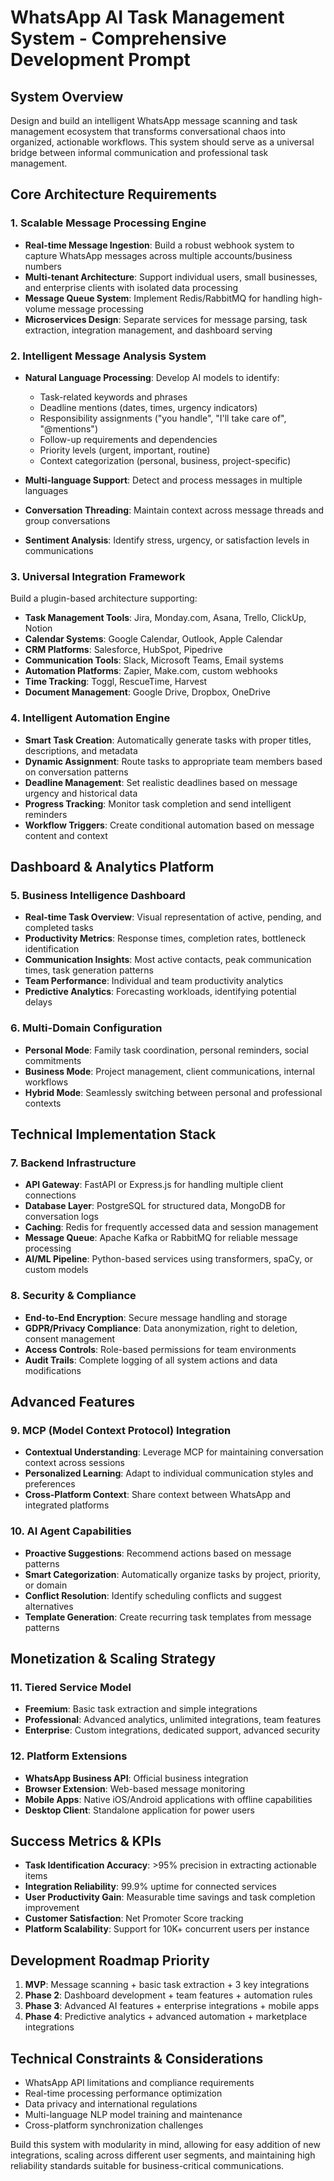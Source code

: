 # WhatsApp AI Task Management System - Comprehensive Development Prompt

## System Overview
Design and build an intelligent WhatsApp message scanning and task management ecosystem that transforms conversational chaos into organized, actionable workflows. This system should serve as a universal bridge between informal communication and professional task management.

## Core Architecture Requirements

### 1. Scalable Message Processing Engine
- **Real-time Message Ingestion**: Build a robust webhook system to capture WhatsApp messages across multiple accounts/business numbers
- **Multi-tenant Architecture**: Support individual users, small businesses, and enterprise clients with isolated data processing
- **Message Queue System**: Implement Redis/RabbitMQ for handling high-volume message processing
- **Microservices Design**: Separate services for message parsing, task extraction, integration management, and dashboard serving

### 2. Intelligent Message Analysis System
- **Natural Language Processing**: Develop AI models to identify:
  - Task-related keywords and phrases
  - Deadline mentions (dates, times, urgency indicators)
  - Responsibility assignments ("you handle", "I'll take care of", "@mentions")
  - Follow-up requirements and dependencies
  - Priority levels (urgent, important, routine)
  - Context categorization (personal, business, project-specific)

- **Multi-language Support**: Detect and process messages in multiple languages
- **Conversation Threading**: Maintain context across message threads and group conversations
- **Sentiment Analysis**: Identify stress, urgency, or satisfaction levels in communications

### 3. Universal Integration Framework
Build a plugin-based architecture supporting:
- **Task Management Tools**: Jira, Monday.com, Asana, Trello, ClickUp, Notion
- **Calendar Systems**: Google Calendar, Outlook, Apple Calendar
- **CRM Platforms**: Salesforce, HubSpot, Pipedrive
- **Communication Tools**: Slack, Microsoft Teams, Email systems
- **Automation Platforms**: Zapier, Make.com, custom webhooks
- **Time Tracking**: Toggl, RescueTime, Harvest
- **Document Management**: Google Drive, Dropbox, OneDrive

### 4. Intelligent Automation Engine
- **Smart Task Creation**: Automatically generate tasks with proper titles, descriptions, and metadata
- **Dynamic Assignment**: Route tasks to appropriate team members based on conversation patterns
- **Deadline Management**: Set realistic deadlines based on message urgency and historical data
- **Progress Tracking**: Monitor task completion and send intelligent reminders
- **Workflow Triggers**: Create conditional automation based on message content and context

## Dashboard & Analytics Platform

### 5. Business Intelligence Dashboard
- **Real-time Task Overview**: Visual representation of active, pending, and completed tasks
- **Productivity Metrics**: Response times, completion rates, bottleneck identification
- **Communication Insights**: Most active contacts, peak communication times, task generation patterns
- **Team Performance**: Individual and team productivity analytics
- **Predictive Analytics**: Forecasting workloads, identifying potential delays

### 6. Multi-Domain Configuration
- **Personal Mode**: Family task coordination, personal reminders, social commitments
- **Business Mode**: Project management, client communications, internal workflows
- **Hybrid Mode**: Seamlessly switching between personal and professional contexts

## Technical Implementation Stack

### 7. Backend Infrastructure
- **API Gateway**: FastAPI or Express.js for handling multiple client connections
- **Database Layer**: PostgreSQL for structured data, MongoDB for conversation logs
- **Caching**: Redis for frequently accessed data and session management
- **Message Queue**: Apache Kafka or RabbitMQ for reliable message processing
- **AI/ML Pipeline**: Python-based services using transformers, spaCy, or custom models

### 8. Security & Compliance
- **End-to-End Encryption**: Secure message handling and storage
- **GDPR/Privacy Compliance**: Data anonymization, right to deletion, consent management
- **Access Controls**: Role-based permissions for team environments
- **Audit Trails**: Complete logging of all system actions and data modifications

## Advanced Features

### 9. MCP (Model Context Protocol) Integration
- **Contextual Understanding**: Leverage MCP for maintaining conversation context across sessions
- **Personalized Learning**: Adapt to individual communication styles and preferences
- **Cross-Platform Context**: Share context between WhatsApp and integrated platforms

### 10. AI Agent Capabilities
- **Proactive Suggestions**: Recommend actions based on message patterns
- **Smart Categorization**: Automatically organize tasks by project, priority, or domain
- **Conflict Resolution**: Identify scheduling conflicts and suggest alternatives
- **Template Generation**: Create recurring task templates from message patterns

## Monetization & Scaling Strategy

### 11. Tiered Service Model
- **Freemium**: Basic task extraction and simple integrations
- **Professional**: Advanced analytics, unlimited integrations, team features
- **Enterprise**: Custom integrations, dedicated support, advanced security

### 12. Platform Extensions
- **WhatsApp Business API**: Official business integration
- **Browser Extension**: Web-based message monitoring
- **Mobile Apps**: Native iOS/Android applications with offline capabilities
- **Desktop Client**: Standalone application for power users

## Success Metrics & KPIs
- **Task Identification Accuracy**: >95% precision in extracting actionable items
- **Integration Reliability**: 99.9% uptime for connected services
- **User Productivity Gain**: Measurable time savings and task completion improvement
- **Customer Satisfaction**: Net Promoter Score tracking
- **Platform Scalability**: Support for 10K+ concurrent users per instance

## Development Roadmap Priority
1. **MVP**: Message scanning + basic task extraction + 3 key integrations
2. **Phase 2**: Dashboard development + team features + automation rules
3. **Phase 3**: Advanced AI features + enterprise integrations + mobile apps
4. **Phase 4**: Predictive analytics + advanced automation + marketplace integrations

## Technical Constraints & Considerations
- WhatsApp API limitations and compliance requirements
- Real-time processing performance optimization
- Data privacy and international regulations
- Multi-language NLP model training and maintenance
- Cross-platform synchronization challenges

Build this system with modularity in mind, allowing for easy addition of new integrations, scaling across different user segments, and maintaining high reliability standards suitable for business-critical communications.
